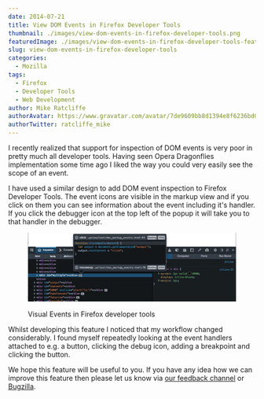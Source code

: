 ```yaml
---
date: 2014-07-21
title: View DOM Events in Firefox Developer Tools
thumbnail: ./images/view-dom-events-in-firefox-developer-tools.png
featuredImage: ./images/view-dom-events-in-firefox-developer-tools-featured-image.png
slug: view-dom-events-in-firefox-developer-tools
categories:
  - Mozilla
tags:
  - Firefox
  - Developer Tools
  - Web Development
author: Mike Ratcliffe
authorAvatar: https://www.gravatar.com/avatar/7de9609bb8d1394e8f6236bd0fac2d7b.jpg
authorTwitter: ratcliffe_mike
---
```


I recently realized that support for inspection of DOM events is very poor in pretty much all developer tools. Having seen Opera Dragonflies implementation some time ago I liked the way you could very easily see the scope of an event.

I have used a similar design to add DOM event inspection to Firefox Developer Tools. The event icons are visible in the markup view and if you click on them you can see information about the event including it's handler. If you click the debugger icon at the top left of the popup it will take you to that handler in the debugger.

<figure>

![Visual Events in Firefox Developer Tools](images/visual-events-in-firefox-developer-tools.png)

  <figcaption>Visual Events in Firefox developer tools</figcaption>
</figure>

Whilst developing this feature I noticed that my workflow changed considerably. I found myself repeatedly looking at the event handlers attached to e.g. a button, clicking the debug icon, adding a breakpoint and clicking the button.

We hope this feature will be useful to you. If you have any idea how we can improve this feature then please let us know via [our feedback channel](https://ffdevtools.uservoice.com/forums/246087-firefox-developer-tools-ideas) or [Bugzilla](https://bugzilla.mozilla.org/enter_bug.cgi?component=Developer%20Tools%3A%20Inspector&product=Firefox&rep_platform=All&op_sys=All).
